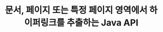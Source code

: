 ---
############################# Static ############################
layout: "auto-gen-gist"
draft: false
path: "ko/parser/java/extract/ppt/"
otherformats: DOC DOT DOCX DOCM DOTX DOTM TXT ODT OTT RTF PDF XHTML MHTML MD XML EPUB FB2 CHM XLS XLT XLSX XLSM XLSB XLTX XLTM ODS CSV OTS XLA XLAM PPTX  PPS POT PPSX PPTM POTX PPSM ODP OTP PST OST EML EMLX MSG ONE 

############################# Head ############################
head_title: "Java API를 통해 문서, 페이지 또는 페이지 영역에서 하이퍼링크 추출"
head_description: "GroupDocs.Parser Java API를 사용하면 개발자가 문서, 문서의 페이지 또는 Excel, PowerPoint, PDF, Outlook 등의 특정 페이지 영역에서 하이퍼링크를 추출할 수 있습니다."

############################# Header ############################
title: "문서, 페이지 또는 특정 페이지 영역에서 하이퍼링크를 추출하는 Java API "
description: "GroupDocs.Parser Java API를 사용하면 문서, 문서 페이지 또는 PDF, DOCX, PPTX, EML, MSG, XLS, XLSX, CSV, RTF, EPUB 등의 특정 페이지 영역에서 하이퍼링크를 추출할 수 있으므로 개발자가 작업을 쉽게 수행할 수 있습니다."

######################### Download Button #######################
button:
    enable: true

############################# About ############################
about:
    enable: true
    title: "Java를 통해 다양한 문서에서 하이퍼링크 추출을 수행하는 방법은 무엇입니까?"
    content: |
       이 웹 페이지는 몇 줄의 Java 코드를 사용하여 다양한 유형의 문서, 문서 페이지 또는 페이지의 특정 영역에서 하이퍼링크를 구문 분석하고 추출하는 방법을 설명합니다. 하이퍼링크는 페이지나 웹 사이트 사이를 탐색하는 데 매우 유용할 수 있으며 전체 문서 또는 문서 내의 특정 부분, 그래픽, 사운드, 전자 메일 주소 등을 가리킬 수 있습니다. Java용 GroupDocs.Parser는 소프트웨어 개발자가 문서를 구문 분석하고 자체 Java 응용 프로그램 내에서 널리 사용되는 다양한 문서에서 메타데이터와 텍스트를 추출할 수 있도록 하는 매우 강력한 API입니다. Word(DOC, DOCX), PowerPoint(PPT, PPTX), Excel(XLS, XLSX), LibreOffice 형식과 같은 PDF, 이메일, 전자책, Microsoft Office 형식과 같은 다양한 문서 유형에서 텍스트 및 하이퍼링크를 추출하기 위한 몇 가지 고급 기능이 포함되어 있습니다. 그리고 더 많은.

############################# content ############################
steps:
    enable: true
    block:
    - title_left: "PPT 문서에서 하이퍼링크를 추출하는 방법"
      content_left: |
       GroupDocs.Parser Java에는 PPT 문서에서 하이퍼링크를 추출하는 기능이 포함되어 있습니다. 다음 Java 코드 예제는 PPT 문서에서 하이퍼링크를 추출하는 방법을 보여줍니다. 

      title_right: "Java를 통해 하이퍼링크 추출"
      content_right: |
        * [Parser](https://apireference.groupdocs.com/parser/java/com.groupdocs.parser/Parser)의 인스턴스 생성
        * 문서가 하이퍼링크 추출을 지원하는지 확인
        * 문서에서 하이퍼링크 추출
        * [GetHyperlinks](https://apireference.groupdocs.com/parser/java/com.groupdocs.parser/Parser#getHyperlinks()) 메서드를 호출하여 전체 문서에서 모든 하이퍼링크를 추출합니다.
        * 하이퍼링크를 반복하고 하이퍼링크 URL 인쇄

      gisthash: "036de701f5f17a02dd2353ee547afd5b"
      gistfile: "extract_hyperlinks_form_documents.java"

    - title_left: "PPT 문서 페이지에서 하이퍼링크를 추출하는 방법"
      content_left: |
       GroupDocs.Parser .NET을 사용하면 소프트웨어 개발자가 몇 줄의 코드로 PPT 문서에서 하이퍼링크를 추출할 수 있습니다. 아래 C# .NET 코드는 PPT 문서 내 하이퍼링크 추출을 보여줍니다. 

      title_right: "Java를 통해 하이퍼링크 추출"
      content_right: |
        * [Parser](https://apireference.groupdocs.com/parser/java/com.groupdocs.parser/Parser)의 인스턴스 생성
        * 문서가 하이퍼링크 추출을 지원하는지 확인
        * [getDocumentInfo](https://apireference.groupdocs.com/parser/java/com.groupdocs.parser/Parser#getDocumentInfo()) 메서드를 호출하여 문서 정보를 가져옵니다.
        * 페이지를 반복하고 페이지 번호 인쇄
        * 문서에서 하이퍼링크 추출
        * [GetHyperlinks](https://apireference.groupdocs.com/parser/java/com.groupdocs.parser/Parser#getHyperlinks()) 메서드를 호출하여 전체 문서에서 모든 하이퍼링크를 추출합니다.
        * 하이퍼링크를 반복하고 하이퍼링크 URL 인쇄
     
      gisthash: "bcca6319f2287edb7295443c1def46ee"
      gistfile: "extract_hyperlinks_form_documents_page.java"
      
    - title_left: "PPT 문서 페이지 영역에서 하이퍼링크 추출"
      content_left: |
       GroupDocs.Parser Java API는 PPT 문서의 페이지 용이성에서 하이퍼링크를 추출하기 위한 완전한 지원을 제공했습니다. 다음 Java 코드는 프로그래머가 자체 Java 애플리케이션 내부의 PPT 문서 페이지 영역에서 하이퍼링크를 추출하는 방법을 보여줍니다.

      title_right: "Java를 사용하여 하이퍼링크를 추출하는 방법은 무엇입니까?"
      content_right: |
        * [Parser](https://apireference.groupdocs.com/parser/java/com.groupdocs.parser/Parser)의 인스턴스 생성
        * 하이퍼링크 추출 지원 문서 확인
        * 하이퍼링크 추출에 사용되는 옵션 생성
        * [GetHyperlinks](https://apireference.groupdocs.com/parser/java/com.groupdocs.parser/Parser#getHyperlinks()) 메서드를 호출하여 전체 문서에서 모든 하이퍼링크를 추출합니다.
        * 하이퍼링크를 반복하고 하이퍼링크 URL 인쇄
     
      gisthash: "4aefff1fcc6733c0fc12b736d7e36711"
      gistfile: "hyperlinks_extraction_from_document_page_area.java"

    - title_left: "시스템 요구 사항"
      content_left: |
       Java용 GroupDocs.Parser는 모든 주요 플랫폼 및 운영 체제에서 지원됩니다. Microsoft Word, Excel, PowerPoint, Outlook, OpenOffice 및 50개 이상의 기타 형식으로 문서를 생성할 수 있습니다. 전체 시스템 요구 사항 가이드를 보려면 아래 코드를 실행하기 전에 시스템 요구 사항을 방문하십시오. 시스템에 다음 전제 조건이 설치되어 있는지 확인하십시오.
         * 운영 체제: 마이크로소프트 윈도우, 리눅스, 맥OS
         * 자바 버전 지원: J2SE 7.0(1.7), J2SE 8.0(1.8) 이상
         * GroupDocs[Repository](https://repository.groupdocs.com/webapp/#/artifacts/browse/tree/General/repo/com/groupdocs/groupdocs-parser)에서 최신 버전의 GroupDocs.Assembly Java API 다운로드
        
      title_right: "GroupDocs.Assembly를 사용하는 이유"
      content_right: |
        * 지원되는 문서에서 일반 텍스트를 추출합니다.
        * 목차 추출 지원
        * 형식이 지정된 텍스트, 메타데이터, 이미지, 컨테이너 및 첨부 파일을 추출합니다.
        * 사용자 정의 템플릿을 통한 문서 구문 분석.
        * 키워드 또는 정규식을 사용하여 텍스트를 검색합니다.
        * 구조화된 텍스트 추출 지원
        * 지원되는 일부 문서 형식의 목차를 추출합니다.
        * PDF 문서에서 양식 데이터를 구문 분석합니다.

demos:
    enable: true
        

more_formats:
    enable: true


back_to_top:
    enable: true
---